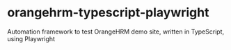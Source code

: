 # orangehrm-typescript-playwright
Automation framework to test OrangeHRM demo site, written in TypeScript, using Playwright
